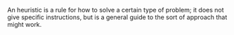 An heuristic is a rule for how to solve a certain type of problem; it
does not give specific instructions, but is a general guide to the sort
of approach that might work.

